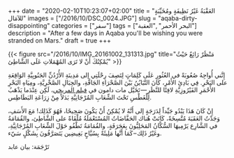 +++
date = "2020-02-10T10:23:07+02:00"
title = "العَقْبَةُ غَيْرُ نَظِيفَةٍ ومُخَيِّبَةٍ للآمَال"
images = ["/2016/10/DSC_0024.JPG"]
slug = "aqaba-dirty-disappointing"
categories = ["سفر"]
tags = ["العقبة‎", "البحر الأحمر"]
description = "After a few days in Aqaba you'll be wishing you were stranded on Mars."
draft = true
+++

{{< figure src="/2016/10/IMG_20161002_131313.jpg" title="مَنْظَرٌ رَائِعٌ حَيْثُ يُمْكِنُكَ أَنْ لا تَرَى المُهْمَلاتِ عَلَى الشَّاطِئ" >}}

إِنَّني أُواجِهُ صُعُوبَةً في العُثُورِ عَلَى كَلِمَاتٍ لِتَصِفَ رِحْلَتِي إلى مَدِينَةِ الأُرْدُنِّ الجَنُوبِيَّةِ الوَاقِعَةِ على البَحْرِ. فِي بَادِئِ الأَمْرِ، كَانَ التَّبَايُنُ بَيْنَ الصَّحْرَاءِ الجَافَّةِ، والجِبَالِ الصَّخْرِيَّةِ، ومِيَاهِ البَحْرِ الأَحْمَرِ الفَيْرُوزِيَّةِ لافِتًا للنَّظَرِ — تَخَيَّل مات دامون في [فيلم المريخي](https://ar.wikipedia.org/wiki/%D8%A7%D9%84%D9%85%D8%B1%D9%8A%D8%AE%D9%8A_(%D9%81%D9%8A%D9%84%D9%85))، لَكِن عِنْدَما يَذْهَبُ لِلْغَطْسِ تَحْتَ الشِّعَابِ المُرْجَانِيَّةِ بَدَلاً مِنْ زِرَاعَةِ البَطَاطِس.

<!--more-->

إِنْ كَانَ هَذَا يَبْدُو جَيِّداً لِدَرَجَةٍ إلى أَنَّهُ لا يُمْكِنُ أَنْ يَكُونَ صَحِيحًا، فَهُوَ كَذَلِك! مَعَ الأَسَفِ، وَجَدْتُ العَقَبَةَ مُتَّسِخَةً، كَانَتْ هُناك الحَفَّاضَاتُ المُسْتَعْمَلَةُ مُلْقَاةً على الشَّاطِئ، والقُمَامَةُ في الشَّارِع يَرْمِيهَا السُّكَّانُ المَحَلِيُّونَ بِعَجَرَفَةٍ، والقُمَامَةُ تَطْفُو حَوْلَ الشِّعَابِ المُرْجَانِيَّةِ، وغَيْرُ ذَلِك – كَمَا أَنَّها مَلِيئَةٌ بِسُيَّاحٍ بَغِيضِين يَتَصَرَّفُونَ بِشَكْلٍ سَيّء.

تَرْجَمَة: بيان عابد
